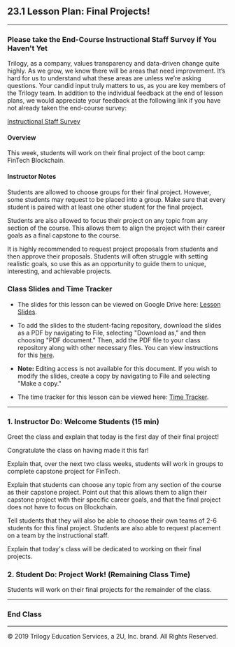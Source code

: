 ## 23.1 Lesson Plan: Final Projects!

---

### Please take the End-Course Instructional Staff Survey if You Haven't Yet

Trilogy, as a company, values transparency and data-driven change quite highly. As we grow, we know there will be areas that need improvement. It’s hard for us to understand what these areas are unless we’re asking questions. Your candid input truly matters to us, as you are key members of the Trilogy team. In addition to the individual feedback at the end of lesson plans, we would appreciate your feedback at the following link if you have not already taken the end-course survey:

[Instructional Staff Survey](https://docs.google.com/forms/d/e/1FAIpQLSfYVe6jUQwDoXferzGqfd3LZ1k0i_RWzgwccd1f5arSXg2pzA/viewform)

#### Overview

This week, students will work on their final project of the boot camp: FinTech Blockchain.

#### Instructor Notes

Students are allowed to choose groups for their final project. However, some students may request to be placed into a group. Make sure that every student is paired with at least one other student for the final project.

Students are also allowed to focus their project on any topic from any section of the course. This allows them to align the project with their career goals as a final capstone to the course.

It is highly recommended to request project proposals from students and then approve their proposals. Students will often struggle with setting realistic goals, so use this as an opportunity to guide them to unique, interesting, and achievable projects.

### Class Slides and Time Tracker

* The slides for this lesson can be viewed on Google Drive here: [Lesson Slides](https://docs.google.com/presentation/d/1gq8kSqFp84voQKVydn9wBmaCrxI4G1CS2Ii1Wk5kcB4/edit?usp=sharing).

* To add the slides to the student-facing repository, download the slides as a PDF by navigating to File, selecting "Download as," and then choosing "PDF document." Then, add the PDF file to your class repository along with other necessary files. You can view instructions for this [here](https://docs.google.com/document/d/1XM90c4s9XjwZHjdUlwEMcv2iXcO_yRGx5p2iLZ3BGNI/edit?usp=sharing).

* **Note:** Editing access is not available for this document. If you wish to modify the slides, create a copy by navigating to File and selecting "Make a copy."

* The time tracker for this lesson can be viewed here: [Time Tracker](TimeTracker.xlsx).

---

### 1. Instructor Do: Welcome Students (15 min)

Greet the class and explain that today is the first day of their final project!

Congratulate the class on having made it this far!

Explain that, over the next two class weeks, students will work in groups to complete capstone project for FinTech.

Explain that students can choose any topic from any section of the course as their capstone project. Point out that this allows them to align their capstone project with their specific career goals, and that the final project does not have to focus on Blockchain.

Tell students that they will also be able to choose their own teams of 2-6 students for this final project. Students are also able to request placement on a team by the instructional staff.

Explain that today's class will be dedicated to working on their final projects.

### 2. Student Do: Project Work! (Remaining Class Time)

Students will work on their final projects for the remainder of the class.

---

### End Class

---

© 2019 Trilogy Education Services, a 2U, Inc. brand. All Rights Reserved.
